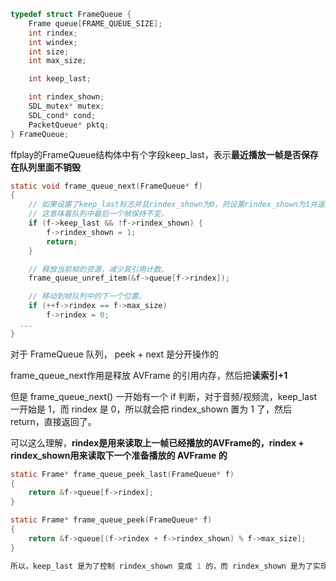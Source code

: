 ```c
typedef struct FrameQueue {
	Frame queue[FRAME_QUEUE_SIZE];
	int rindex;
	int windex;
	int size;
	int max_size;

	int keep_last;

	int rindex_shown;
	SDL_mutex* mutex;
	SDL_cond* cond;
	PacketQueue* pktq;
} FrameQueue;
```
ffplay的FrameQueue结构体中有个字段keep_last，表示**最近播放一帧是否保存在队列里面不销毁**


```c
static void frame_queue_next(FrameQueue* f)
{
	// 如果设置了keep_last标志并且rindex_shown为0，则设置rindex_shown为1并返回。
	// 这意味着队列中最后一个帧保持不变。
	if (f->keep_last && !f->rindex_shown) {
		f->rindex_shown = 1;
		return;
	}

	// 释放当前帧的资源，减少其引用计数。
	frame_queue_unref_item(&f->queue[f->rindex]);

	// 移动到帧队列中的下一个位置。
	if (++f->rindex == f->max_size)
		f->rindex = 0;
  ...
}
```
对于 FrameQueue 队列， peek + next 是分开操作的

frame_queue_next作用是释放 AVFrame 的引用内存，然后把**读索引+1**

但是 frame_queue_next() 一开始有一个 if 判断，对于音频/视频流，keep_last 一开始是 1，而 rindex 是 0，所以就会把 rindex_shown 置为 1 了，然后 return，直接返回了。

可以这么理解，**rindex是用来读取上一帧已经播放的AVFrame的，rindex + rindex_shown用来读取下一个准备播放的 AVFrame 的**
```c
static Frame* frame_queue_peek_last(FrameQueue* f)
{
	return &f->queue[f->rindex];
}

static Frame* frame_queue_peek(FrameQueue* f)
{
	return &f->queue[(f->rindex + f->rindex_shown) % f->max_size];
}

所以，keep_last 是为了控制 rindex_shown 变成 1 的，而 rindex_shown 是为了实现保留上一帧在队列，还能顺利往前继续读数据的功能。
```
